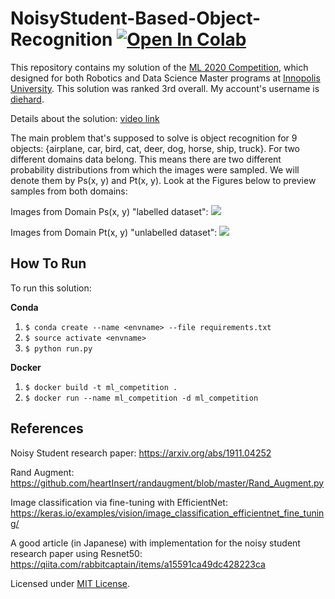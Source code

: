 # NoisyStudent-Based-Object-Recognition  [![Open In Colab](https://colab.research.google.com/assets/colab-badge.svg)](https://colab.research.google.com/drive/18CO8teva1Q2FQ3NOd2MBL1mzbtzbtvyE?usp=sharing)

This repository contains my solution of the [ML 2020 Competition](https://competitions.codalab.org/competitions/27549), which designed for both Robotics and Data Science Master programs at [Innopolis University](https://innopolis.university/). This solution was ranked 3rd overall. My account's username is [diehard](https://competitions.codalab.org/competitions/27549#results).

Details about the solution:
[video link](https://www.youtube.com/watch?v=pYVceiqfntc)

The main problem that's supposed to solve is object recognition for 9 objects:  {airplane, car, bird, cat, deer, dog, horse, ship, truck}. For two different domains data belong. This means there are two different probability distributions from which the images were sampled. We will denote them by Ps(x, y) and Pt(x, y). Look at the Figures below to preview samples from both domains:

Images from Domain Ps(x, y) "labelled dataset":
![](https://i.ibb.co/dPZ0379/xs.png)

Images from Domain Pt(x, y) "unlabelled dataset":
![](https://i.ibb.co/bQY4RBy/xt.png)

## How To Run

To run this solution:

**Conda**
1. `$ conda create --name <envname> --file requirements.txt`
2. `$ source activate <envname>`
3. `$ python run.py`

**Docker**
1. `$ docker build -t ml_competition .`
2. `$ docker run --name ml_competition -d ml_competition`

## References

Noisy Student research paper: https://arxiv.org/abs/1911.04252

Rand Augment: https://github.com/heartInsert/randaugment/blob/master/Rand_Augment.py

Image classification via fine-tuning with EfficientNet: https://keras.io/examples/vision/image_classification_efficientnet_fine_tuning/

A good article (in Japanese) with implementation for the noisy student research paper using Resnet50: https://qiita.com/rabbitcaptain/items/a15591ca49dc428223ca

Licensed under [MIT License](LICENSE).
